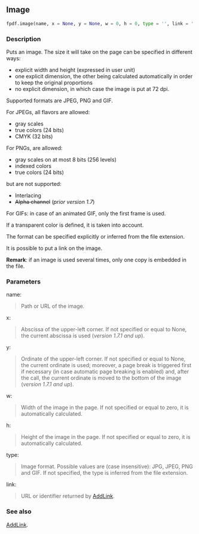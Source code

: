 ## Image ##

```python
fpdf.image(name, x = None, y = None, w = 0, h = 0, type = '', link = '')
```

### Description ###

Puts an image. The size it will take on the page can be specified in different ways:

 * explicit width and height (expressed in user unit)
 * one explicit dimension, the other being calculated automatically in order to keep the original proportions
 * no explicit dimension, in which case the image is put at 72 dpi.

Supported formats are JPEG, PNG and GIF.

For JPEGs, all flavors are allowed:

  * gray scales
  * true colors (24 bits)
  * CMYK (32 bits)
  
For PNGs, are allowed:

  * gray scales on at most 8 bits (256 levels)
  * indexed colors
  * true colors (24 bits)
  
but are not supported:

  * Interlacing
  * ~~Alpha channel~~ (_prior version 1.7_)
  
For GIFs: in case of an animated GIF, only the first frame is used.

If a transparent color is defined, it is taken into account.

The format can be specified explicitly or inferred from the file extension.

It is possible to put a link on the image.

**Remark**: if an image is used several times, only one copy is embedded in the file.

### Parameters ###

name:
> Path or URL of the image.

x:
> Abscissa of the upper-left corner. If not specified or equal to None, the current abscissa is used (_version 1.7.1 and up_).

y:
> Ordinate of the upper-left corner. If not specified or equal to None, the current ordinate is used; moreover, a page break is triggered first if necessary (in case automatic page breaking is enabled) and, after the call, the current ordinate is moved to the bottom of the image (_version 1.7.1 and up_).

w:
> Width of the image in the page. If not specified or equal to zero, it is automatically calculated.

h:
> Height of the image in the page. If not specified or equal to zero, it is automatically calculated.

type:
> Image format. Possible values are (case insensitive): JPG, JPEG, PNG and GIF. If not specified, the type is inferred from the file extension.

link:
> URL or identifier returned by [AddLink](AddLink.md).

### See also ###

[AddLink](AddLink.md).


